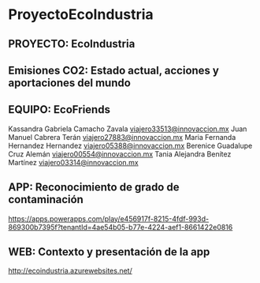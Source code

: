 # ProyectoEcoIndustria


## PROYECTO: EcoIndustria
## Emisiones CO2: Estado actual, acciones y aportaciones del mundo

## EQUIPO: EcoFriends
Kassandra Gabriela Camacho Zavala         viajero33513@innovaccion.mx
Juan Manuel Cabrera Terán                 viajero27883@innovaccion.mx 
Maria Fernanda Hernandez Hernandez        viajero05388@innovaccion.mx 
Berenice Guadalupe Cruz Alemán            viajero00554@innovaccion.mx 
Tania Alejandra Benítez Martínez          viajero03314@innovaccion.mx

## APP: Reconocimiento de grado de contaminación
https://apps.powerapps.com/play/e456917f-8215-4fdf-993d-869300b7395f?tenantId=4ae54b05-b77e-4224-aef1-8661422e0816

## WEB: Contexto y presentación de la app
http://ecoindustria.azurewebsites.net/

